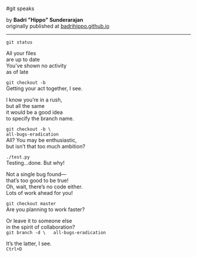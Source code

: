 #git speaks

by **Badri "Hippo" Sunderarajan**  
originally published at [badrihippo.github.io](http://badrihippo.github.io/git-speaks.html)

--------------------------------

`git status`

All your files  
 are up to date  
You’ve shown no activity  
 as of late  

`git checkout -b`  
Getting your act together, I see.  

I know you’re in a rush,  
 but all the same  
it would be a good idea  
 to specify the branch name.

`git checkout -b \`  
 `all-bugs-eradication`  
All? You may be enthusiastic,  
 but isn’t that too much ambition?

`./test.py`  
Testing…done. But why!

Not a single bug found—  
 that’s too good to be true!  
Oh, wait, there’s no code either.  
 Lots of work ahead for you!

`git checkout master`  
 Are you planning to work faster?

Or leave it to someone else  
 in the spirit of collaboration?  
`git branch -d \  
 all-bugs-eradication`

It’s the latter, I see.  
`Ctrl+D`